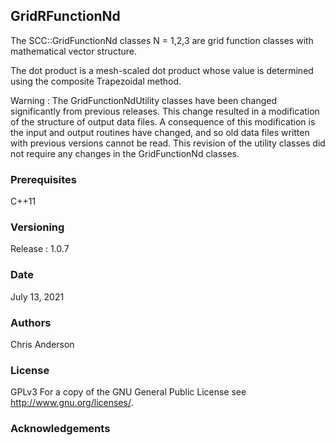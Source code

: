 ## GridRFunctionNd

The SCC::GridFunctionNd classes N = 1,2,3 are grid function classes with mathematical vector structure.

The dot product is a mesh-scaled dot product whose value is determined using the composite Trapezoidal method. 

Warning : The GridFunctionNdUtility classes have been changed significantly from previous releases. This change resulted in a modification of the structure of output data files. A consequence of this modification is the input and output routines have changed, and so old data files written with previous versions cannot be read. This revision of the utility classes did not require any changes in the GridFunctionNd classes.

### Prerequisites
C++11
### Versioning
Release : 1.0.7
### Date
July 13, 2021
### Authors
Chris Anderson
### License
GPLv3  For a copy of the GNU General Public License see <http://www.gnu.org/licenses/>.
### Acknowledgements







